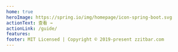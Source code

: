 ```yaml
---
home: true
heroImage: https://spring.io/img/homepage/icon-spring-boot.svg
actionText: 查看 →
actionLink: /guide/
features:
footer: MIT Licensed | Copyright © 2019-present zzitbar.com
---
```

